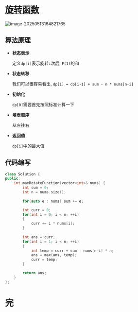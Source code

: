 # [旋转函数](https://leetcode.cn/problems/rotate-function/)

![image-20250513164821765](https://md-wind.oss-cn-nanjing.aliyuncs.com/md/20250513164821984.png)

## 算法原理

- **状态表示**

  定义`dp[i]`表示旋转`i`次后, `F(1)`的和

- **状态转移**

  我们可以很容易看出, `dp[i] = dp[i-1] + sum - n * nums[n-i]`

- **初始化**

  `dp[0]`需要首先按照标准计算一下

- **填表顺序**

  从左往右

- **返回值**

  `dp[i]`中的最大值

## 代码编写

```cpp
class Solution {
public:
    int maxRotateFunction(vector<int>& nums) {
        int sum = 0;
        int n = nums.size();
        
        for(auto e : nums) sum += e;

        int curr = 0;
        for(int i = 0; i < n; ++i)
        {
            curr += i * nums[i];
        }
        
        int ans = curr;
        for(int i = 1; i < n; ++i)
        {
            int temp = curr + sum - nums[n-i] * n;
            ans = max(ans, temp);
            curr = temp;
        }

        return ans;
    }
};
```

# 完